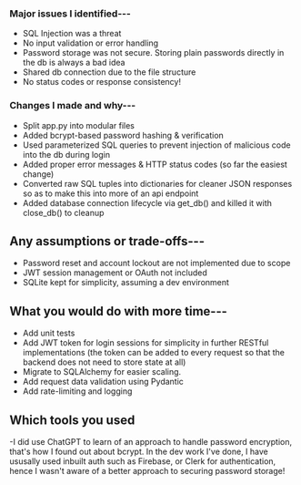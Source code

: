 <!-- This assignment was different than any application I've worked on so far! Thank you for the opportunity to learn from this :) -->

### Major issues I identified---
- SQL Injection was a threat
- No input validation or error handling
- Password storage was not secure. Storing plain passwords directly in the db is always a bad idea
- Shared db connection due to the file structure
- No status codes or response consistency!

### Changes I made and why---
- Split app.py into modular files
- Added bcrypt-based password hashing & verification
- Used parameterized SQL queries to prevent injection of malicious code into the db during login
- Added proper error messages & HTTP status codes (so far the easiest change)
- Converted raw SQL tuples into dictionaries for cleaner JSON responses so as to make this into more of an api endpoint
- Added database connection lifecycle via get_db() and killed it with close_db() to cleanup

## Any assumptions or trade-offs---
- Password reset and account lockout are not implemented due to scope
- JWT session management or OAuth not included
- SQLite kept for simplicity, assuming a dev environment

## What you would do with more time---
- Add unit tests
- Add JWT token for login sessions for simplicity in further RESTful implementations (the token can be added to every request so that the backend does not need to store state at all)
- Migrate to SQLAlchemy for easier scaling.
- Add request data validation using Pydantic
- Add rate-limiting and logging

## Which tools you used
-I did use ChatGPT to learn of an approach to handle password encryption, that's how I found out about bcrypt. In the dev work I've done, I have ususally used inbuilt auth such as Firebase, or Clerk for authentication, hence I wasn't aware of a better approach to securing password storage!

<!-- Thank you! Please do check out my other projects too :) Here's one that I have deployed recently: https://get-set-go-five.vercel.app/ -->